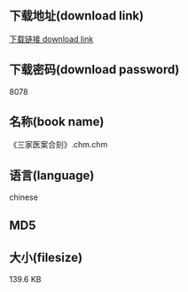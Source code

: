 ## 下载地址(download link)
[下载链接 download link](https://tutu365.netlify.app/?s=%E3%80%8A%E4%B8%89%E5%AE%B6%E5%8C%BB%E6%A1%88%E5%90%88%E5%88%BB%E3%80%8B.chm)

## 下载密码(download password)
8078

## 名称(book name)
《三家医案合刻》.chm.chm

## 语言(language)
chinese

## MD5


## 大小(filesize)
139.6 KB
